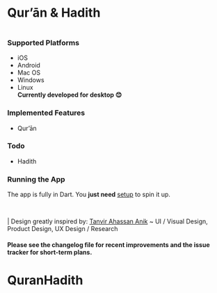 # Qur’ān & Hadith



```Qur’ān Hadith is an Online Islamic application with fashion interface, smooth performance and more features to sharpens your focus on what you are reading or listening.
```

### Supported Platforms
- iOS
- Android
- Mac OS
- Windows
- Linux<br>
**Currently developed for desktop 😊️**

### Implemented Features

* Qur’ān

### Todo

* Hadith

### Running the App

The app is fully in Dart. You **just need** [setup](https://flutter.dev) to spin it up.

<br>

| Design greatly inspired by: [Tanvir Ahassan Anik](https://dribbble.com/shots/14241258-Islamic-Web-App-Concept) ~ UI / Visual Design, Product Design, UX Design / Research


#### Please see the changelog file for recent improvements and the issue tracker for short-term plans.

# QuranHadith
